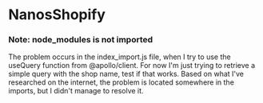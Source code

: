# NanosShopify

### Note: node_modules is not imported

The problem occurs in the index_import.js file, when I try to use the useQuery function from @apollo/client. For now I'm just trying to retrieve a simple query with the shop name, test if that works. Based on what I've researched on the internet, the problem is located somewhere in the imports, but I didn't manage to resolve it.
